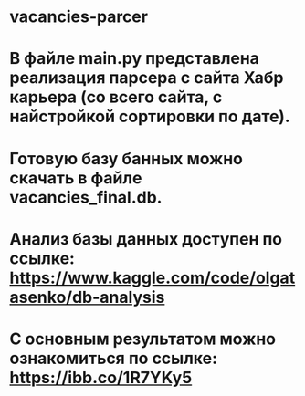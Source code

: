 # vacancies-parcer
# В файле main.py представлена реализация парсера с сайта Хабр карьера (со всего сайта, с найстройкой сортировки по дате).
# Готовую базу банных можно скачать в файле vacancies_final.db.
# Анализ базы данных доступен по ссылке: https://www.kaggle.com/code/olgatasenko/db-analysis
# С основным результатом можно ознакомиться по ссылке: https://ibb.co/1R7YKy5
